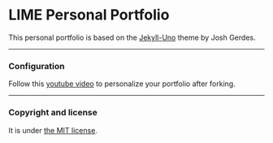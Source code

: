 # LIME Personal Portfolio 

This personal portfolio is based on the [Jekyll-Uno](https://github.com/joshgerdes/jekyll-uno/) theme by Josh Gerdes.

---

### Configuration

Follow this [youtube video](https://www.youtube.com/watch?v=yPDEGsU4To0) to personalize your portfolio after forking.

---

### Copyright and license

It is under [the MIT license](/LICENSE).